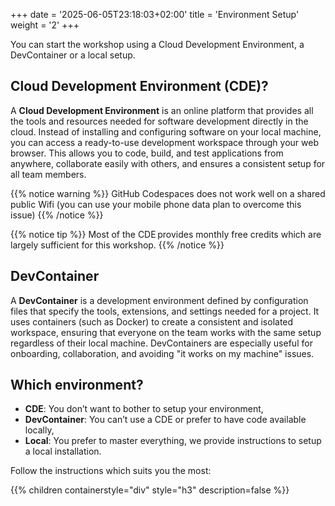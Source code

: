 +++
date = '2025-06-05T23:18:03+02:00'
title = 'Environment Setup'
weight = '2'
+++

You can start the workshop using a Cloud Development Environment, a DevContainer or a local setup.

## Cloud Development Environment (CDE)?

A **Cloud Development Environment** is an online platform that provides all the tools and resources needed for software development directly in the cloud. Instead of installing and configuring software on your local machine, you can access a ready-to-use development workspace through your web browser. This allows you to code, build, and test applications from anywhere, collaborate easily with others, and ensures a consistent setup for all team members.

{{% notice warning %}}
GitHub Codespaces does not work well on a shared public Wifi (you can use your mobile phone data plan to overcome this issue)
{{% /notice %}}

{{% notice tip %}}
Most of the CDE provides monthly free credits which are largely sufficient for this workshop.
{{% /notice %}}

## DevContainer

A **DevContainer** is a development environment defined by configuration files that specify the tools, extensions, and settings needed for a project. It uses containers (such as Docker) to create a consistent and isolated workspace, ensuring that everyone on the team works with the same setup regardless of their local machine. DevContainers are especially useful for onboarding, collaboration, and avoiding "it works on my machine" issues.

## Which environment?

* **CDE**: You don’t want to bother to setup your environment,
* **DevContainer**: You can’t use a CDE or prefer to have code available locally,
* **Local**: You prefer to master everything, we provide instructions to setup a local installation.

Follow the instructions which suits you the most:

{{% children containerstyle="div" style="h3" description=false %}}